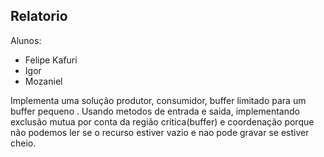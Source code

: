 ## Relatorio

Alunos:
- Felipe Kafuri
- Igor 
- Mozaniel

Implementa uma solução produtor, consumidor, buffer limitado para um buffer pequeno .
Usando metodos de entrada e saida, implementando exclusão mutua por conta da região crítica(buffer) e coordenação porque não podemos ler se o recurso estiver vazio e nao pode gravar se estiver cheio.